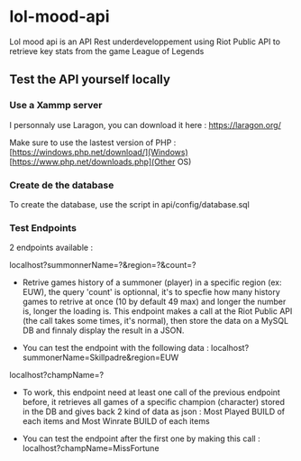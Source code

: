 # lol-mood-api
Lol mood api is an API Rest underdeveloppement using Riot Public API to retrieve key stats from the game League of Legends

## Test the API yourself locally
### Use a Xammp server
I personnaly use Laragon, you can download it here : https://laragon.org/

Make sure to use the lastest version of PHP : [https://windows.php.net/download/](Windows) [https://www.php.net/downloads.php](Other OS)

### Create de the database

To create the database, use the script in api/config/database.sql

### Test Endpoints

2 endpoints available :

localhost?summonnerName=?&region=?&count=?

* Retrive games history of a summoner (player) in a specific region (ex: EUW), the query 'count' is optionnal, it's to specfie how many history games to retrive at once (10 by default 49 max) and longer the number is, longer the loading is.
This endpoint makes a call at the Riot Public API (the call takes some times, it's normal), then store the data on a MySQL DB and finnaly display the result in a JSON.

* You can test the endpoint with the following data : localhost?summonerName=Skillpadre&region=EUW


localhost?champName=?
* To work, this endpoint need at least one call of the previous endpoint before, it retrieves all games of a specific champion (character) stored in the DB and gives back 2 kind of data as json : Most Played BUILD of each items and Most Winrate BUILD of each items

* You can test the endpoint after the first one by making this call : localhost?champName=MissFortune
